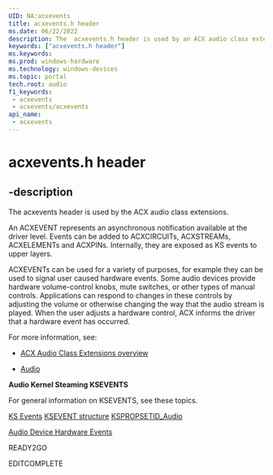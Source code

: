 ```yaml
---
UID: NA:acxevents
title: acxevents.h header
ms.date: 06/22/2022
description: The  acxevents.h header is used by an ACX audio class extensions.
keywords: ["acxevents.h header"]
ms.keywords: 
ms.prod: windows-hardware
ms.technology: windows-devices
ms.topic: portal
tech.root: audio
f1_keywords:
 - acxevents
 - acxevents/acxevents
api_name:
 - acxevents
---
```


# acxevents.h header

## -description

The acxevents header is used by the ACX audio class extensions.

An ACXEVENT represents an asynchronous notification available at the driver level. Events can be added to ACXCIRCUITs, ACXSTREAMs, ACXELEMENTs and ACXPINs. Internally, they are exposed as KS events to upper layers. 

ACXEVENTs can be used for a variety of purposes, for example they can be used to signal user caused hardware events. Some audio devices provide hardware volume-control knobs, mute switches, or other types of manual controls. Applications can respond to changes in these controls by adjusting the volume or otherwise changing the way that the audio stream is played. When the user adjusts a hardware control, ACX informs the driver that a hardware event has occurred. 

For more information, see:

- [ACX Audio Class Extensions overview](/windows-hardware/drivers/audio/acx-audio-class-extensions-overview)
 
- [Audio](../_audio/index.md)

**Audio Kernel Steaming KSEVENTS**

For general information on KSEVENTS, see these topics.

[KS Events](/windows-hardware/drivers/stream/ks-events)
[KSEVENT structure](/windows-hardware/drivers/stream/ksevent-structure)
[KSPROPSETID_Audio](/windows-hardware/drivers/audio/kspropsetid-audio)

[Audio Device Hardware Events](/windows-hardware/drivers/audio/hardware-events)

READY2GO

EDITCOMPLETE
